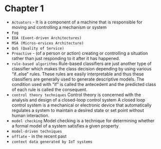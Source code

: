 # Chapter 1

* `Actuators` - It is a component of a machine that is responsible for moving and controlling a mechanism or system
* `Fog`
* `EDA (Event-driven Architectures)`
* `MSA (Micros-ervices Architecture)`
* `QoS (Quality of Service)`
* `Proactive` - (of a person or action) creating or controlling a situation rather than just responding to it after it has happened.
* `rule-based algorithms`
  Rule-based classifiers are just another type of classifier which makes the class decision depending by using various “if..else” rules. These rules are easily interpretable and thus these classifiers are generally used to generate descriptive models. The condition used with “if” is called the antecedent and the predicted class of each rule is called the consequent.
* `control theory techniques`
  Control theory is concerned with the analysis and design of a closed-loop control system
  A closed loop control system is a mechanical or electronic device that automatically regulates a system to maintain a desired state or set point without human interaction.
* `model checking`
  Model checking is a technique for determining whether a formal model of a system satisfies a given property
* `model-driven techniques`
* `offlate` - in the recent past
* `context data generated by IoT systems`
